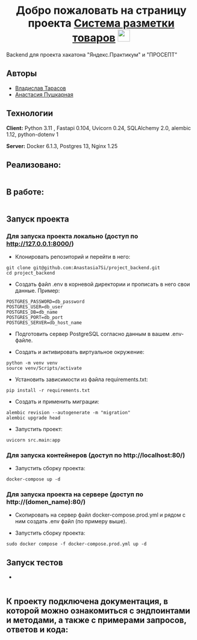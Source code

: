 <h1 align="center">Добро пожаловать на страницу проекта <a href="https://proseptmatching.zapto.org/" target="_blank">Система разметки товаров</a> 
<img src="https://github.com/blackcater/blackcater/raw/main/images/Hi.gif" height="32"/></h1>

Backend для проекта хакатона "Яндекс.Практикум" и "ПРОСЕПТ"

## Авторы

- [Владислав Тарасов](https://github.com/BAR2LEHI)
- [Анастасия Пушкарная](https://github.com/Anastasia7Si)

## Технологии

**Client:** Python 3.11 , Fastapi 0.104, Uvicorn 0.24, SQLAlchemy 2.0, alembic 1.12, python-dotenv 1

**Server:** Docker 6.1.3, Postgres 13, Nginx 1.25

## Реализовано: 
```
``` 

## В работе: 
```
```

## Запуск проекта

### Для запуска проекта локально (доступ по http://127.0.0.1:8000/)

- Клонировать репозиторий и перейти в него:
```
git clone git@github.com:Anastasia7Si/project_backend.git
cd project_backend
```

- Создать файл .env в корневой директории и прописать в него свои данные.
Пример:
```
POSTGRES_PASSWORD=db_password
POSTGRES_USER=db_user
POSTGRES_DB=db_name
POSTGRES_PORT=db_port
POSTGRES_SERVER=db_host_name
```

- Подготовить сервер PostgreSQL согласно данным в вашем .env-файле.

- Cоздать и активировать виртуальное окружение:
```
python -m venv venv
source venv/Scripts/activate
```
- Установить зависимости из файла requirements.txt:
```
pip install -r requirements.txt
```
- Создать и применить миграции:
```
alembic revision --autogenerate -m "migration"
alembic upgrade head
```
- Запустить проект:
```
uvicorn src.main:app
```

### Для запуска контейнеров (доступ по http://localhost:80/)

- Запустить сборку  проекта:
```
docker-compose up -d
```

### Для запуска проекта на сервере (доступ по http://(domen_name):80/)

- Скопировать на сервер файл docker-compose.prod.yml и рядом с ним создать .env файл (по примеру выше).

- Запустить сборку  проекта:
```
sudo docker compose -f docker-compose.prod.yml up -d
```

## Запуск тестов
- 
```

```
## К проекту подключена документация, в которой можно ознакомиться с эндпоинтами и методами, а также с примерами запросов, ответов и кода:
```

```